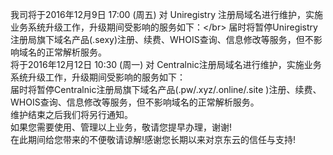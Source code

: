 我司将于2016年12月9日 17:00 (周五) 对 Uniregistry 注册局域名进行维护，实施业务系统升级工作，升级期间受影响的服务如下：&lt;/br&gt;
届时将暂停Uniregistry 注册局旗下域名产品(.sexy)注册、续费、WHOIS查询、信息修改等服务，但不影响域名的正常解析服务。</br>
将于2016年12月12日 10:30 (周一) 对 Centralnic注册局域名进行维护，实施业务系统升级工作，升级期间受影响的服务如下：</br>
届时将暂停Centralnic注册局旗下域名产品(.pw/.xyz/.online/.site )注册、续费、WHOIS查询、信息修改等服务，但不影响域名的正常解析服务。</br>
维护结束之后我们将另行通知。</br>
如果您需要使用、管理以上业务，敬请您提早办理，谢谢!</br>
在此期间给您带来的不便敬请谅解!感谢您长期以来对京东云的信任与支持!
